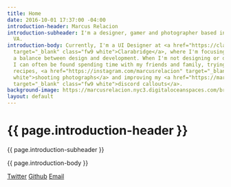```yaml
---
title: Home
date: 2016-10-01 17:37:00 -04:00
introduction-header: Marcus Relacion
introduction-subheader: I'm a designer, gamer and photographer based in Alexandria,
  VA.
introduction-body: Currently, I'm a UI Designer at <a href="https://clarabridge.com"
  target="_blank" class="fw9 white">Clarabridge</a>, where I'm focusing on finding
  a balance between design and development. When I'm not designing or developing,
  I can often be found spending time with my friends and family, trying new cooking
  recipes, <a href="https://instagram.com/marcusrelacion" target="_blank" class="fw9
  white">shooting photographs</a> and improving my <a href="https://marcusrelacion.nyc3.digitaloceanspaces.com/branding/zenyatta.jpg"
  target="_blank" class="fw9 white">discord callouts</a>.
background-image: https://marcusrelacion.nyc3.digitaloceanspaces.com/branding/mr-portrait-blossoms-opti.jpg
layout: default
---
```


<h1 class="ma0 mb2 white lh-title">
  {{ page.introduction-header }}
</h1>
<p class="ma0 mb4 white lh-copy">
  {{ page.introduction-subheader }}
</p>

<p class="ma0 mb4 white lh-copy">
  {{ page.introduction-body }}
</p>

<a href="https://twitter.com/marcusrelacion" target="_blank" class="dib white fw9 pr3">Twitter</a>
<a href="https://github.com/marcusrelacion/" target="_blank" class="dib white fw9 pr3">Github</a>
<a href="mailto:hello@marcusrelacion.com" class="dib white fw9 pr3">Email</a>
